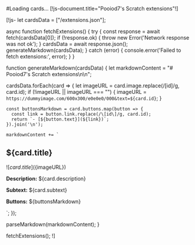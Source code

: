 #Loading cards...
[!js-document.title="Pooiod7's Scratch extensions"!]

[!js-
let cardsData = ["/extensions.json"];

async function fetchExtensions() {
  try {
    const response = await fetch(cardsData[0]);
    if (!response.ok) {
        throw new Error('Network response was not ok');
    }
    cardsData = await response.json();
    generateMarkdown(cardsData);
  } catch (error) {
    console.error('Failed to fetch extensions:', error);
  }
}

function generateMarkdown(cardsData) {
  let markdownContent = "# Pooiod7's Scratch extensions\n\n";

  cardsData.forEach(card => {
    let imageURL = card.image.replace(/\[id\]/g, card.id);
    if (!imageURL || imageURL === "") {
        imageURL = `https://dummyimage.com/600x300/e0e0e0/000&text=${card.id}`;
    }

    const buttonsMarkdown = card.buttons.map(button => {
      const link = button.link.replace(/\[id\]/g, card.id);
      return `- [${button.text}](${link})`;
    }).join('\n');

    markdownContent += `
## ${card.title}

![${card.title}](${imageURL})

**Description:** ${card.description}

**Subtext:** ${card.subtext}

**Buttons:**
${buttonsMarkdown}

`;
  });

  parseMarkdown(markdownContent);
}

fetchExtensions();
!]
